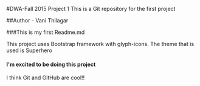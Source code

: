 #DWA-Fall 2015 Project 1
This is a Git repository for the first project

##Author - Vani Thilagar

###This is my first Readme.md

This project uses Bootstrap framework with glyph-icons.
The theme that is used is Superhero

#### I'm excited to be doing this project

I think Git and GitHub are cool!!
